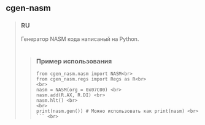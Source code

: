 ## cgen-nasm

> ### RU
> Генератор NASM кода написаный на Python.<br>
> <br>
> > ### Пример использования
> > ```
> > from cgen_nasm.nasm import NASM<br>
> > from cgen_nasm.regs import Regs as R<br>
> > <br>
> > nasm = NASM(org = 0x07C00) <br>
> > nasm.add(R.AX, R.DI) <br>
> > nasm.hlt() <br>
> > <br>
> > print(nasm.gen()) # Можно использовать как print(nasm) <br>
> > ``` <br>

